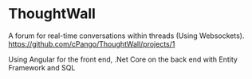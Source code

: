 # ThoughtWall
A forum for real-time conversations within threads (Using Websockets). https://github.com/cPango/ThoughtWall/projects/1

Using Angular for the front end, .Net Core on the back end with Entity Framework and SQL
